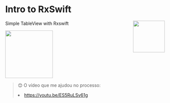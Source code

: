 # Intro to RxSwift

 <img align="right" height="100" width="100" src="https://spotty-grenadilla-d26.notion.site/image/https%3A%2F%2Fs3-us-west-2.amazonaws.com%2Fsecure.notion-static.com%2Fed94049f-0052-414d-9e47-7cdeee567ef3%2FUntitled.png?table=block&id=8b77a17b-a7de-4a21-a79f-16b6ad73ac8b&spaceId=d1b02b65-6f05-41fb-9868-69f5ce300038&width=2000&userId=&cache=v2">
 
Simple TableView with Rxswift <br>

<img  width = 150 height = 150 src = "https://files.betamax.raywenderlich.com/attachments/collections/116/d944875d-5d8e-4790-b7b3-37a525453ed7.png" >

> 😊 O vídeo que me ajudou no processo:  <li>https://youtu.be/ES5RuLSv61g
